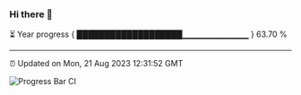 ### Hi there 👋

⏳ Year progress { ███████████████████▁▁▁▁▁▁▁▁▁▁▁ } 63.70 %

---

⏰ Updated on Mon, 21 Aug 2023 12:31:52 GMT

![Progress Bar CI](https://github.com/ZhaoGui/ZhaoGui/workflows/Progress%20Bar%20CI/badge.svg)
